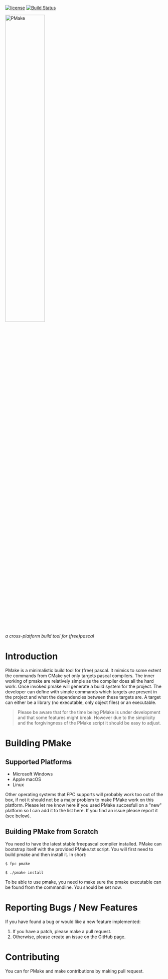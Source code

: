[![license](https://img.shields.io/badge/license-%20GPL--2-blue.svg)](../master/LICENSE)
[![Build Status](https://travis-ci.org/daar/pmake.svg?branch=master)](https://travis-ci.org/daar/pmake)

<img src="https://github.com/daar/pmake/blob/master/logo/pmake_logo.png" alt="PMake" width="50%" height="50%"/>

*a cross-platform build tool for (free)pascal*

Introduction
============
PMake is a minimalistic build tool for (free) pascal. It mimics to some extent the commands from CMake yet only targets pascal compilers. The inner working of pmake are relatively simple as the compiler does all the hard work. Once invoked pmake will generate a build system for the project. The developer can define with simple commands which targets are present in the project and what the dependencies between these targets are. A target can either be a library (no executable, only object files) or an executable.

> Please be aware that for the time being PMake is under development and that some features might break. However due to the simplicity and the forgivingness of the PMake script it should be easy to adjust.

Building PMake
==============

Supported Platforms
-------------------

* Microsoft Windows
* Apple macOS
* Linux

Other operating systems that FPC supports will probably work too out of the box, if not it should not be a major problem to make PMake work on this platform. Please let me know here if you used PMake succesfull on a "new" platform so I can add it to the list here. If you find an issue please report it (see below). 

Building PMake from Scratch
---------------------------
You need to have the latest stable freepascal compiler installed. PMake can bootstrap itself with the provided PMake.txt script. You will first need to build pmake and then install it. In short:

`$ fpc pmake`

`$ ./pmake install`

To be able to use pmake, you need to make sure the pmake executable can be found from the commandline. You should be set now.

Reporting Bugs / New Features
=============================
If you have found a bug or would like a new feature implemented:

1. If you have a patch, please make a pull request.
2. Otherwise, please create an issue on the GitHub page.

Contributing
============
You can for PMake and make contributions by making pull request.
